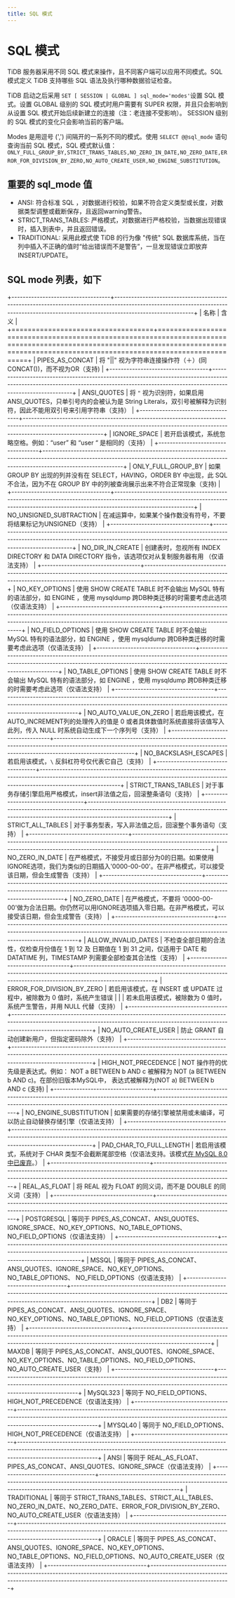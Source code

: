 ```yaml
---
title: SQL 模式
---
```


# SQL 模式

TiDB 服务器采用不同 SQL 模式来操作，且不同客户端可以应用不同模式。SQL 模式定义 TiDB 支持哪些 SQL 语法及执行哪种数据验证检查。

TiDB 启动之后采用 `SET [ SESSION | GLOBAL ] sql_mode='modes'`设置 SQL 模式。设置 GLOBAL 级别的 SQL 模式时用户需要有 SUPER 权限，并且只会影响到从设置 SQL 模式开始后续新建立的连接（注：老连接不受影响）。 SESSION 级别的 SQL 模式的变化只会影响当前的客户端。

Modes 是用逗号 (',') 间隔开的一系列不同的模式。使用 `SELECT @@sql_mode` 语句查询当前 SQL 模式，SQL 模式默认值：`ONLY_FULL_GROUP_BY,STRICT_TRANS_TABLES,NO_ZERO_IN_DATE,NO_ZERO_DATE,ERROR_FOR_DIVISION_BY_ZERO,NO_AUTO_CREATE_USER,NO_ENGINE_SUBSTITUTION`。

## 重要的 sql_mode 值

* ANSI: 符合标准 SQL ，对数据进行校验，如果不符合定义类型或长度，对数据类型调整或截断保存，且返回warning警告。
* STRICT_TRANS_TABLES: 严格模式，对数据进行严格校验，当数据出现错误时，插入到表中，并且返回错误。
* TRADITIONAL: 采用此模式使 TiDB 的行为像 "传统" SQL 数据库系统，当在列中插入不正确的值时“给出错误而不是警告”，一旦发现错误立即放弃INSERT/UPDATE。

## SQL mode 列表，如下

+-----------------------------------+----------------------------------------------------------------------------------------------------------------------------------------------------------------------------------------+
| 名称                              | 含义                                                                                                                                                                                   |
+===================================+========================================================================================================================================================================================+
| PIPES_AS_CONCAT                   | 将 "||" 视为字符串连接操作符（＋）(同CONCAT())，而不视为OR（支持)                                                                                                                      |
+-----------------------------------+----------------------------------------------------------------------------------------------------------------------------------------------------------------------------------------+
| ANSI_QUOTES                       | 将 `"` 视为识别符，如果启用 ANSI_QUOTES，只单引号内的会被认为是 String Literals，双引号被解释为识别符，因此不能用双引号来引用字符串（支持）                                            |
+-----------------------------------+----------------------------------------------------------------------------------------------------------------------------------------------------------------------------------------+
| IGNORE_SPACE                      | 若开启该模式，系统忽略空格。例如：“user” 和 “user “ 是相同的（支持）                                                                                                                   |
+-----------------------------------+----------------------------------------------------------------------------------------------------------------------------------------------------------------------------------------+
| ONLY_FULL_GROUP_BY                | 如果 GROUP BY 出现的列并没有在 SELECT，HAVING，ORDER BY 中出现，此 SQL 不合法，因为不在 GROUP BY 中的列被查询展示出来不符合正常现象（支持)                                             |
+-----------------------------------+----------------------------------------------------------------------------------------------------------------------------------------------------------------------------------------+
| NO_UNSIGNED_SUBTRACTION           | 在减运算中，如果某个操作数没有符号，不要将结果标记为UNSIGNED（支持）                                                                                                                   |
+-----------------------------------+----------------------------------------------------------------------------------------------------------------------------------------------------------------------------------------+
| NO_DIR_IN_CREATE                  | 创建表时，忽视所有 INDEX DIRECTORY 和 DATA DIRECTORY 指令，该选项仅对从复制服务器有用 （仅语法支持）                                                                                   |
+-----------------------------------+----------------------------------------------------------------------------------------------------------------------------------------------------------------------------------------+
| NO_KEY_OPTIONS                    | 使用 SHOW CREATE TABLE 时不会输出 MySQL 特有的语法部分，如 ENGINE ，使用 mysqldump 跨DB种类迁移的时需要考虑此选项（仅语法支持）                                                        |
+-----------------------------------+----------------------------------------------------------------------------------------------------------------------------------------------------------------------------------------+
| NO_FIELD_OPTIONS                  | 使用 SHOW CREATE TABLE 时不会输出 MySQL 特有的语法部分，如 ENGINE ，使用 mysqldump 跨DB种类迁移的时需要考虑此选项（仅语法支持）                                                        |
+-----------------------------------+----------------------------------------------------------------------------------------------------------------------------------------------------------------------------------------+
| NO_TABLE_OPTIONS                  | 使用 SHOW CREATE TABLE 时不会输出 MySQL 特有的语法部分，如 ENGINE ，使用 mysqldump 跨DB种类迁移的时需要考虑此选项（仅语法支持）                                                        |
+-----------------------------------+----------------------------------------------------------------------------------------------------------------------------------------------------------------------------------------+
| NO_AUTO_VALUE_ON_ZERO             | 若启用该模式，在AUTO_INCREMENT列的处理传入的值是 0 或者具体数值时系统直接将该值写入此列，传入 NULL 时系统自动生成下一个序列号（支持）                                                  |
+-----------------------------------+----------------------------------------------------------------------------------------------------------------------------------------------------------------------------------------+
| NO_BACKSLASH_ESCAPES              | 若启用该模式，`\` 反斜杠符号仅代表它自己（支持）                                                                                                                                       |
+-----------------------------------+----------------------------------------------------------------------------------------------------------------------------------------------------------------------------------------+
| STRICT_TRANS_TABLES               | 对于事务存储引擎启用严格模式，insert非法值之后，回滚整条语句（支持）                                                                                                                   |
+-----------------------------------+----------------------------------------------------------------------------------------------------------------------------------------------------------------------------------------+
| STRICT_ALL_TABLES                 | 对于事务型表，写入非法值之后，回滚整个事务语句（支持）                                                                                                                                 |
+-----------------------------------+----------------------------------------------------------------------------------------------------------------------------------------------------------------------------------------+
| NO_ZERO_IN_DATE                   | 在严格模式，不接受月或日部分为0的日期。如果使用IGNORE选项，我们为类似的日期插入'0000-00-00'。在非严格模式，可以接受该日期，但会生成警告（支持）                                        |
+-----------------------------------+----------------------------------------------------------------------------------------------------------------------------------------------------------------------------------------+
| NO_ZERO_DATE                      | 在严格模式，不要将 '0000-00-00'做为合法日期。你仍然可以用IGNORE选项插入零日期。在非严格模式，可以接受该日期，但会生成警告（支持）                                                      |
+-----------------------------------+----------------------------------------------------------------------------------------------------------------------------------------------------------------------------------------+
| ALLOW_INVALID_DATES               | 不检查全部日期的合法性，仅检查月份值在 1 到 12 及 日期值在 1 到 31 之间，仅适用于 DATE 和 DATATIME 列，TIMESTAMP 列需要全部检查其合法性（支持）                                        |
+-----------------------------------+----------------------------------------------------------------------------------------------------------------------------------------------------------------------------------------+
| ERROR_FOR_DIVISION_BY_ZERO        | 若启用该模式，在 INSERT 或 UPDATE 过程中，被除数为 0 值时，系统产生错误                                                                                                                |
|                                   | 若未启用该模式，被除数为 0 值时，系统产生警告，并用 NULL 代替（支持）                                                                                                                  |
+-----------------------------------+----------------------------------------------------------------------------------------------------------------------------------------------------------------------------------------+
| NO_AUTO_CREATE_USER               | 防止 GRANT 自动创建新用户，但指定密码除外（支持）                                                                                                                                      |
+-----------------------------------+----------------------------------------------------------------------------------------------------------------------------------------------------------------------------------------+
| HIGH_NOT_PRECEDENCE               | NOT 操作符的优先级是表达式。例如： NOT a BETWEEN b AND c 被解释为 NOT (a BETWEEN b AND c)。在部份旧版本MySQL中， 表达式被解释为(NOT a) BETWEEN b AND c (支持)                          |
+-----------------------------------+----------------------------------------------------------------------------------------------------------------------------------------------------------------------------------------+
| NO_ENGINE_SUBSTITUTION            | 如果需要的存储引擎被禁用或未编译，可以防止自动替换存储引擎（仅语法支持）                                                                                                               |
+-----------------------------------+----------------------------------------------------------------------------------------------------------------------------------------------------------------------------------------+
| PAD_CHAR_TO_FULL_LENGTH           | 若启用该模式，系统对于 CHAR 类型不会截断尾部空格（仅语法支持。该模式[在 MySQL 8.0 中已废弃](https://dev.mysql.com/doc/refman/8.0/en/sql-mode.html#sqlmode_pad_char_to_full_length)。） |
+-----------------------------------+----------------------------------------------------------------------------------------------------------------------------------------------------------------------------------------+
| REAL_AS_FLOAT                     | 将 REAL 视为 FLOAT 的同义词，而不是 DOUBLE 的同义词（支持）                                                                                                                            |
+-----------------------------------+----------------------------------------------------------------------------------------------------------------------------------------------------------------------------------------+
| POSTGRESQL                        | 等同于 PIPES_AS_CONCAT、ANSI_QUOTES、IGNORE_SPACE、NO_KEY_OPTIONS、NO_TABLE_OPTIONS、NO_FIELD_OPTIONS（仅语法支持）                                                                    |
+-----------------------------------+----------------------------------------------------------------------------------------------------------------------------------------------------------------------------------------+
| MSSQL                             | 等同于 PIPES_AS_CONCAT、ANSI_QUOTES、IGNORE_SPACE、NO_KEY_OPTIONS、NO_TABLE_OPTIONS、 NO_FIELD_OPTIONS（仅语法支持）                                                                   |
+-----------------------------------+----------------------------------------------------------------------------------------------------------------------------------------------------------------------------------------+
| DB2                               | 等同于 PIPES_AS_CONCAT、ANSI_QUOTES、IGNORE_SPACE、NO_KEY_OPTIONS、NO_TABLE_OPTIONS、NO_FIELD_OPTIONS（仅语法支持）                                                                    |
+-----------------------------------+----------------------------------------------------------------------------------------------------------------------------------------------------------------------------------------+
| MAXDB                             | 等同于 PIPES_AS_CONCAT、ANSI_QUOTES、IGNORE_SPACE、NO_KEY_OPTIONS、NO_TABLE_OPTIONS、NO_FIELD_OPTIONS、NO_AUTO_CREATE_USER（支持）                                                     |
+-----------------------------------+----------------------------------------------------------------------------------------------------------------------------------------------------------------------------------------+
| MySQL323                          | 等同于 NO_FIELD_OPTIONS、HIGH_NOT_PRECEDENCE（仅语法支持）                                                                                                                             |
+-----------------------------------+----------------------------------------------------------------------------------------------------------------------------------------------------------------------------------------+
| MYSQL40                           | 等同于 NO_FIELD_OPTIONS、HIGH_NOT_PRECEDENCE（仅语法支持）                                                                                                                             |
+-----------------------------------+----------------------------------------------------------------------------------------------------------------------------------------------------------------------------------------+
| ANSI                              | 等同于 REAL_AS_FLOAT、PIPES_AS_CONCAT、ANSI_QUOTES、IGNORE_SPACE（仅语法支持）                                                                                                         |
+-----------------------------------+----------------------------------------------------------------------------------------------------------------------------------------------------------------------------------------+
| TRADITIONAL                       | 等同于 STRICT_TRANS_TABLES、STRICT_ALL_TABLES、NO_ZERO_IN_DATE、NO_ZERO_DATE、ERROR_FOR_DIVISION_BY_ZERO、NO_AUTO_CREATE_USER（仅语法支持）                                            |
+-----------------------------------+----------------------------------------------------------------------------------------------------------------------------------------------------------------------------------------+
| ORACLE                            | 等同于 PIPES_AS_CONCAT、ANSI_QUOTES、IGNORE_SPACE、NO_KEY_OPTIONS、NO_TABLE_OPTIONS、NO_FIELD_OPTIONS、NO_AUTO_CREATE_USER（仅语法支持）                                               |
+-----------------------------------+----------------------------------------------------------------------------------------------------------------------------------------------------------------------------------------+
